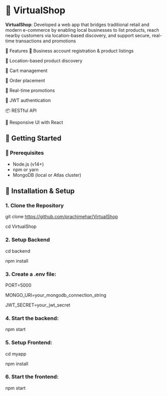 # 🛒 VirtualShop

**VirtualShop**: Developed a web app that bridges traditional retail and modern e-commerce by enabling local businesses to list products, reach nearby customers via location-based discovery, and support secure, real-time transactions and promotions

🌟 Features
🏪 Business account registration & product listings

📍 Location-based product discovery

🛒 Cart management

🧾 Order placement

💬 Real-time promotions

🔐 JWT authentication

📦 RESTful API

🎨 Responsive UI with React



## 🚀 Getting Started

### 🔧 Prerequisites

- Node.js (v14+)
- npm or yarn
- MongoDB (local or Atlas cluster)

## 🔨 Installation & Setup

### 1. Clone the Repository
git clone https://github.com/prachimehar/VirtualShop

cd VirtualShop


### 2. Setup Backend
cd backend

npm install


### 3. Create a .env file:
PORT=5000

MONGO_URI=your_mongodb_connection_string

JWT_SECRET=your_jwt_secret


### 4. Start the backend:
npm start


### 5. Setup Frontend:
cd myapp

npm install


### 6. Start the frontend:
npm start
